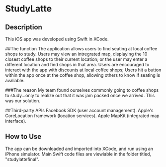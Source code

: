 # StudyLatte
## Description
This iOS app was developed using Swift in XCode.

##The function
The application allows users to find seating at local coffee shops to study. Users may view an intregrated map, displaying the 10 closest coffee shops to their current location; or the user may enter a different location and find shops in that area. Users are encouraged to interact with the app with discounts at local coffee shops; Users hit a button within the app once at the coffee shop, allowing others to know if seating is avaliable.

###The reason
My team found ourselves commonly going to coffee shops to study...only to realize out that it was jam packed once we arrived. This was our solution.

##Third-party APIs
Facebook SDK (user account management). Apple's CoreLocation framework (location services). Apple MapKit (integrated map interface).

## How to Use
The app can be downloaded and imported into XCode, and run using an iPhone simulator. Main Swift code files are viewiable in the folder titled, "studylattefinal".
